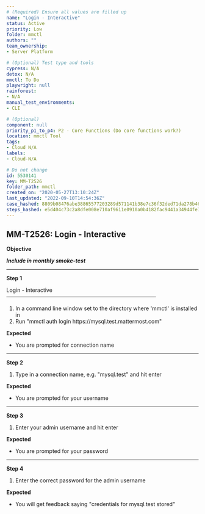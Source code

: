 ```yaml
---
# (Required) Ensure all values are filled up
name: "Login - Interactive"
status: Active
priority: Low
folder: mmctl
authors: ""
team_ownership: 
- Server Platform

# (Optional) Test type and tools
cypress: N/A
detox: N/A
mmctl: To Do
playwright: null
rainforest: 
- N/A
manual_test_environments: 
- CLI

# (Optional)
component: null
priority_p1_to_p4: P2 - Core Functions (Do core functions work?)
location: mmctl Tool
tags: 
- Cloud N/A
labels: 
- Cloud-N/A

# Do not change
id: 5530141
key: MM-T2526
folder_path: mmctl
created_on: "2020-05-27T13:10:24Z"
last_updated: "2022-09-10T14:54:36Z"
case_hashed: 8809b08476abe38865577203289d571141b38e7c36f32ded71da278b46f09d27c1a3a323181947685170e00c3048901e
steps_hashed: e5d404c73c2a8dfe008e710af9611e0910a0b4182fac9441a34944fe7bc012bf623865550d12f3ee62804d65899bd4cd
---
```


## MM-T2526: Login - Interactive

**Objective**

_**Include in monthly smoke-test**_

---

**Step 1**

Login - Interactive\
————————————————————————————

1. In a command line window set to the directory where 'mmctl' is installed in
2. Run "mmctl auth login https\://mysql.test.mattermost.com"

**Expected**

- You are prompted for connection name

---

**Step 2**

1. Type in a connection name, e.g. "mysql.test" and hit enter

**Expected**

- You are prompted for your username

---

**Step 3**

1. Enter your admin username and hit enter

**Expected**

- You are prompted for your password

---

**Step 4**

1. Enter the correct password for the admin username

**Expected**

- You will get feedback saying "credentials for mysql.test stored"
